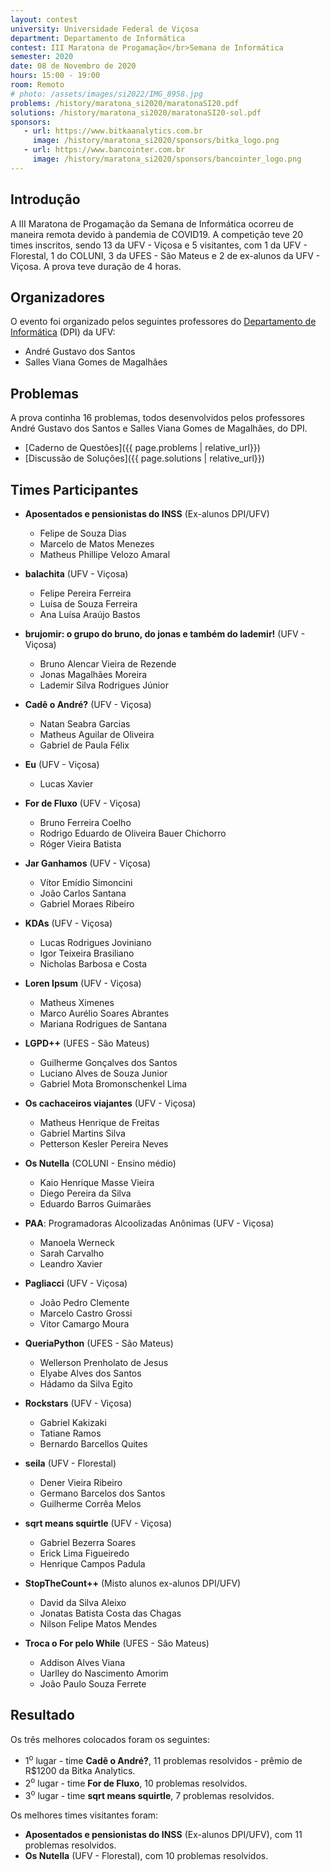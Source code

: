 ```yaml
---
layout: contest
university: Universidade Federal de Viçosa
department: Departamento de Informática
contest: III Maratona de Progamação</br>Semana de Informática
semester: 2020
date: 08 de Novembro de 2020
hours: 15:00 - 19:00
room: Remoto
# photo: /assets/images/si2022/IMG_8958.jpg
problems: /history/maratona_si2020/maratonaSI20.pdf
solutions: /history/maratona_si2020/maratonaSI20-sol.pdf
sponsors:
   - url: https://www.bitkaanalytics.com.br
     image: /history/maratona_si2020/sponsors/bitka_logo.png
   - url: https://www.bancointer.com.br
     image: /history/maratona_si2020/sponsors/bancointer_logo.png
---
```


## **Introdução**

A III Maratona de Progamação da Semana de Informática ocorreu de maneira remota devido à pandemia de COVID19. A competição teve 20 times inscritos, sendo 13 da UFV - Viçosa e 5 visitantes, com 1 da UFV - Florestal, 1 do COLUNI, 3 da UFES - São Mateus e 2 de ex-alunos da UFV - Viçosa. A prova teve duração de 4 horas.  

## **Organizadores**

O evento foi organizado pelos seguintes professores do [Departamento de Informática](https://www2.dpi.ufv.br/) (DPI) da UFV:

- André Gustavo dos Santos
- Salles Viana Gomes de Magalhães

## **Problemas**

A prova continha 16 problemas, todos desenvolvidos pelos professores André Gustavo dos Santos e Salles Viana Gomes de Magalhães, do DPI. 

- [Caderno de Questões]({{ page.problems | relative_url}})
- [Discussão de Soluções]({{ page.solutions | relative_url}})

## **Times Participantes**

- **Aposentados e pensionistas do INSS** (Ex-alunos DPI/UFV)
    - Felipe de Souza Dias
    - Marcelo de Matos Menezes
    - Matheus Phillipe Velozo Amaral

- **balachita** (UFV - Viçosa)
    - Felipe Pereira Ferreira
    - Luísa de Souza Ferreira
    - Ana Luísa Araújo Bastos

- **brujomir: o grupo do bruno, do jonas e também do lademir!** (UFV - Viçosa)
    - Bruno Alencar Vieira de Rezende
    - Jonas Magalhães Moreira
    - Lademir Silva Rodrigues Júnior

- **Cadê o André?** (UFV - Viçosa)
    - Natan Seabra Garcias
    - Matheus Aguilar de Oliveira
    - Gabriel de Paula Félix

- **Eu** (UFV - Viçosa)
    - Lucas Xavier

- **For de Fluxo** (UFV - Viçosa)
    - Bruno Ferreira Coelho
    - Rodrigo Eduardo de Oliveira Bauer Chichorro
    - Róger Vieira Batista

- **Jar Ganhamos** (UFV - Viçosa)
    - Vítor Emídio Simoncini
    - João Carlos Santana
    - Gabriel Moraes Ribeiro

- **KDAs** (UFV - Viçosa)
    - Lucas Rodrigues Joviniano
    - Igor Teixeira Brasiliano
    - Nicholas Barbosa e Costa

- **Loren Ipsum** (UFV - Viçosa)
    - Matheus Ximenes
    - Marco Aurélio Soares Abrantes
    - Mariana Rodrigues de Santana
 
- **LGPD++** (UFES - São Mateus)
    - Guilherme Gonçalves dos Santos
    - Luciano Alves de Souza Junior
    - Gabriel Mota Bromonschenkel Lima

- **Os cachaceiros viajantes** (UFV - Viçosa)
    - Matheus Henrique de Freitas
    - Gabriel Martins Silva
    - Petterson Kesler Pereira Neves

- **Os Nutella** (COLUNI - Ensino médio)
    - Kaio Henrique Masse Vieira
    - Diego Pereira da Silva
    - Eduardo Barros Guimarães

- **PAA**: Programadoras Alcoolizadas Anônimas (UFV - Viçosa)
    - Manoela Werneck
    - Sarah Carvalho
    - Leandro Xavier

- **Pagliacci** (UFV - Viçosa)
    - João Pedro Clemente 
    - Marcelo Castro Grossi
    - Vitor Camargo Moura

- **QueriaPython** (UFES - São Mateus)
    - Wellerson Prenholato de Jesus
    - Elyabe Alves dos Santos
    - Hádamo da Silva Egito

- **Rockstars** (UFV - Viçosa)
    - Gabriel Kakizaki
    - Tatiane Ramos
    - Bernardo Barcellos Quites

- **seila** (UFV - Florestal)
    - Dener Vieira Ribeiro
    - Germano Barcelos dos Santos
    - Guilherme Corrêa Melos

- **sqrt means squirtle** (UFV  - Viçosa)
    - Gabriel Bezerra Soares
    - Erick Lima Figueiredo
    - Henrique Campos Padula

- **StopTheCount++** (Misto alunos ex-alunos DPI/UFV)
    - David da Silva Aleixo
    - Jonatas Batista Costa das Chagas
    - Nilson Felipe Matos Mendes

- **Troca o For pelo While** (UFES - São Mateus)
    - Addison Alves Viana 
    - Uarlley do Nascimento Amorim
    - João Paulo Souza Ferrete

## **Resultado**

Os três melhores colocados foram os seguintes:
- 1<sup>o</sup>  lugar - time **Cadê o André?**, 11 problemas resolvidos - prêmio de R$1200 da Bitka Analytics.
- 2<sup>o</sup>  lugar -  time **For de Fluxo**, 10 problemas resolvidos.
- 3<sup>o</sup>  lugar -  time **sqrt means squirtle**, 7 problemas resolvidos.

Os melhores times visitantes foram: 
- **Aposentados e pensionistas do INSS** (Ex-alunos DPI/UFV), com 11 problemas resolvidos.
- **Os Nutella** (UFV - Florestal), com 10 problemas resolvidos.